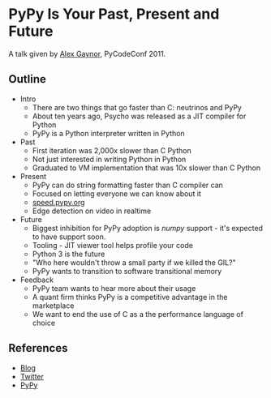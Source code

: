 PyPy Is Your Past, Present and Future
======================================

A talk given by [Alex Gaynor](http://alexgaynor.net/), PyCodeConf 2011.


Outline
------------------

- Intro
    - There are two things that go faster than C: neutrinos and PyPy
    - About ten years ago, Psycho was released as a JIT compiler for Python
    - PyPy is a Python interpreter written in Python
- Past
    - First iteration was 2,000x slower than C Python
    - Not just interested in writing Python in Python
    - Graduated to VM implementation that was 10x slower than C Python
- Present
    - PyPy can do string formatting faster than C compiler can
    - Focused on letting everyone we can know about it
    - [speed.pypy.org](http://speed.pypy.org)
    - Edge detection on video in realtime
- Future
    - Biggest inhibition for PyPy adoption is _numpy_ support - it's expected to have support soon.
    - Tooling - JIT viewer tool helps profile your code
    - Python 3 is the future
    - "Who here wouldn't throw a small party if we killed the GIL?"
    - PyPy wants to transition to software transitional memory
- Feedback
    - PyPy team wants to hear more about their usage
    - A quant firm thinks PyPy is a competitive advantage in the marketplace
    - We want to end the use of C as a the performance language of choice


References
------------------

* [Blog](http://alexgaynor.net/)
* [Twitter](http://twitter.com/#!/alex_gaynor)
* [PyPy](http://pypy.org/)
